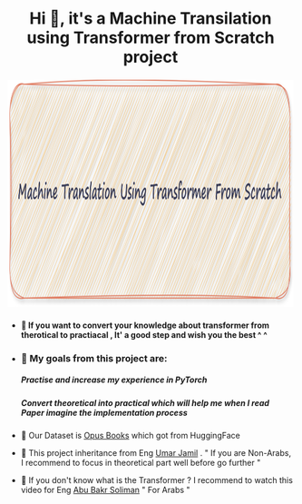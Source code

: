 <h1 align="center">Hi 👋, it's a Machine Transilation using Transformer from Scratch project </h1>
<h3 align="center">
  <img src="Transformer.png" width="1200" height="400">
</h3>

- #### 🌱 If you want to convert your knowledge about transformer from therotical to practiacal , It' a good step and wish you the best ^ ^
-  ### 🔭 My goals from this project are:

    #####  Practise and increase my experience in PyTorch
    #####  Convert theoretical into practical which will help me when I read Paper imagine the implementation process

- 🌱 Our Dataset is [Opus Books](https://huggingface.co/datasets/Helsinki-NLP/opus_books) which got from HuggingFace 
- 🔭 This project inheritance from Eng [Umar Jamil](https://www.youtube.com/watch?v=ISNdQcPhsts&t=9999s) . " If you are Non-Arabs, I recommend to focus in theoretical part well before go further "

- 🌱 If you don't know what is the Transformer ? I recommend to watch this video for Eng [Abu Bakr Soliman](https://www.youtube.com/watch?v=6JGzwI2pNfo&t=14s) " For Arabs " 

